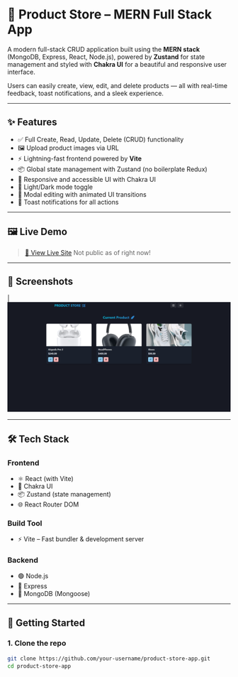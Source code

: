 # 🛒 Product Store – MERN Full Stack App

A modern full-stack CRUD application built using the **MERN stack** (MongoDB, Express, React, Node.js), powered by **Zustand** for state management and styled with **Chakra UI** for a beautiful and responsive user interface.

Users can easily create, view, edit, and delete products — all with real-time feedback, toast notifications, and a sleek experience.

---

## ✨ Features

- ✅ Full Create, Read, Update, Delete (CRUD) functionality
- 🖼 Upload product images via URL
- ⚡ Lightning-fast frontend powered by **Vite**
- 📦 Global state management with Zustand (no boilerplate Redux)
- 🎨 Responsive and accessible UI with Chakra UI
- 🌙 Light/Dark mode toggle
- 🚀 Modal editing with animated UI transitions
- 🔔 Toast notifications for all actions

---

## 🖼 Live Demo

> [🔗 View Live Site](https://your-live-site-link.com) Not public as of right now! 
> 

---

## 📸 Screenshots

| ![Home](./ProductStore.png) 

---

## 🛠️ Tech Stack

### Frontend
- ⚛️ React (with Vite)
- 🎨 Chakra UI
- 📦 Zustand (state management)
- 🌐 React Router DOM

### Build Tool
- ⚡ Vite – Fast bundler & development server

### Backend
- 🟢 Node.js
- 🚂 Express
- 🍃 MongoDB (Mongoose)

---

## 🚀 Getting Started

### 1. Clone the repo

```bash
git clone https://github.com/your-username/product-store-app.git
cd product-store-app
